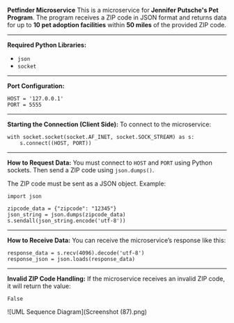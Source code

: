 

**Petfinder Microservice**
This is a microservice for **Jennifer Putsche's Pet Program**.
The program receives a ZIP code in JSON format and returns data for up to **10 pet adoption facilities** within **50 miles** of the provided ZIP code.

---

**Required Python Libraries:**

* `json`
* `socket`

---

**Port Configuration:**

```
HOST = '127.0.0.1'  
PORT = 5555
```

---

**Starting the Connection (Client Side):**
To connect to the microservice:

```
with socket.socket(socket.AF_INET, socket.SOCK_STREAM) as s:  
    s.connect((HOST, PORT))
```

---

**How to Request Data:**
You must connect to `HOST` and `PORT` using Python sockets.
Then send a ZIP code using `json.dumps()`.

The ZIP code must be sent as a JSON object. Example:

```
import json

zipcode_data = {"zipcode": "12345"}  
json_string = json.dumps(zipcode_data)  
s.sendall(json_string.encode('utf-8'))
```

---

**How to Receive Data:**
You can receive the microservice’s response like this:

```
response_data = s.recv(4096).decode('utf-8')  
response_json = json.loads(response_data)
```

---

**Invalid ZIP Code Handling:**
If the microservice receives an invalid ZIP code, it will return the value:

```
False
```

![UML Sequence Diagram](Screenshot (87).png)

